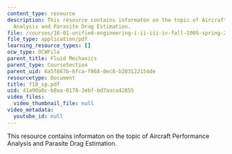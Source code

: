 ```yaml
---
content_type: resource
description: This resource contains informaton on the topic of Aircraft Performance
  Analysis and Parasite Drag Estimation.
file: /courses/16-01-unified-engineering-i-ii-iii-iv-fall-2005-spring-2006/41a90a0cb8aa01783ebfbd7aaca42855_f10_sp.pdf
file_type: application/pdf
learning_resource_types: []
ocw_type: OCWFile
parent_title: Fluid Mechanics
parent_type: CourseSection
parent_uid: 6a5f667b-6fca-f068-0ec8-b203122154de
resourcetype: Document
title: f10_sp.pdf
uid: 41a90a0c-b8aa-0178-3ebf-bd7aaca42855
video_files:
  video_thumbnail_file: null
video_metadata:
  youtube_id: null
---
```

This resource contains informaton on the topic of Aircraft Performance Analysis and Parasite Drag Estimation.
